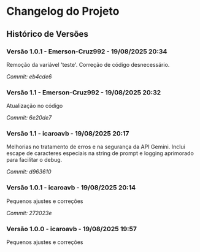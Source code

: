 # Changelog do Projeto

## Histórico de Versões


### Versão 1.0.1 - Emerson-Cruz992 - 19/08/2025 20:34

Remoção da variável 'teste'. Correção de código desnecessário.

_Commit: eb4cde6_



### Versão 1.1 - Emerson-Cruz992 - 19/08/2025 20:32

Atualização no código

_Commit: 6e20de7_



### Versão 1.1 - icaroavb - 19/08/2025 20:17

Melhorias no tratamento de erros e na segurança da API Gemini.  Inclui escape de caracteres especiais na string de prompt e logging aprimorado para facilitar o debug.

_Commit: d963610_



### Versão 1.0.1 - icaroavb - 19/08/2025 20:14

Pequenos ajustes e correções

_Commit: 272023e_



### Versão 1.0.0 - icaroavb - 19/08/2025 19:57

Pequenos ajustes e correções


